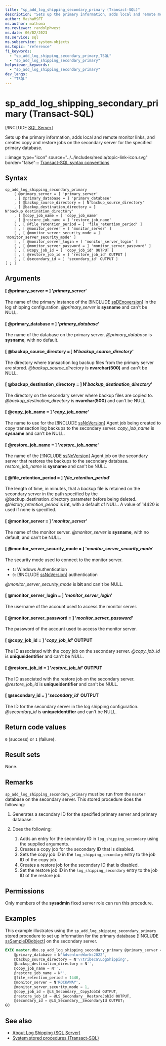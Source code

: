 ```yaml
---
title: "sp_add_log_shipping_secondary_primary (Transact-SQL)"
description: "Sets up the primary information, adds local and remote monitor links, and creates copy and restore jobs on the secondary server."
author: MashaMSFT
ms.author: mathoma
ms.reviewer: randolphwest
ms.date: 06/02/2023
ms.service: sql
ms.subservice: system-objects
ms.topic: "reference"
f1_keywords:
  - "sp_add_log_shipping_secondary_primary_TSQL"
  - "sp_add_log_shipping_secondary_primary"
helpviewer_keywords:
  - "sp_add_log_shipping_secondary_primary"
dev_langs:
  - "TSQL"
---
```

# sp_add_log_shipping_secondary_primary (Transact-SQL)

[!INCLUDE [SQL Server](../../includes/applies-to-version/sqlserver.md)]

Sets up the primary information, adds local and remote monitor links, and creates copy and restore jobs on the secondary server for the specified primary database.

:::image type="icon" source="../../includes/media/topic-link-icon.svg" border="false"::: [Transact-SQL syntax conventions](../../t-sql/language-elements/transact-sql-syntax-conventions-transact-sql.md)

## Syntax

```syntaxsql
sp_add_log_shipping_secondary_primary
    [ @primary_server = ] 'primary_server'
    , [ @primary_database = ] 'primary_database'
    , [ @backup_source_directory = ] N'backup_source_directory'
    , [ @backup_destination_directory = ] N'backup_destination_directory'
    , [ @copy_job_name = ] 'copy_job_name'
    , [ @restore_job_name = ] 'restore_job_name'
    [ , [ @file_retention_period = ] 'file_retention_period' ]
    [ , [ @monitor_server = ] 'monitor_server' ]
    [ , [ @monitor_server_security_mode = ] 'monitor_server_security_mode' ]
    [ , [ @monitor_server_login = ] 'monitor_server_login' ]
    [ , [ @monitor_server_password = ] 'monitor_server_password' ]
    [ , [ @copy_job_id = ] 'copy_job_id' OUTPUT ]
    [ , [ @restore_job_id = ] 'restore_job_id' OUTPUT ]
    [ , [ @secondary_id = ] 'secondary_id' OUTPUT ]
[ ; ]
```

## Arguments

#### [ @primary_server = ] '*primary_server*'

The name of the primary instance of the [!INCLUDE [ssDEnoversion](../../includes/ssdenoversion-md.md)] in the log shipping configuration. *@primary_server* is **sysname** and can't be NULL.

#### [ @primary_database = ] '*primary_database*'

The name of the database on the primary server. *@primary_database* is **sysname**, with no default.

#### [ @backup_source_directory = ] N'*backup_source_directory*'

The directory where transaction log backup files from the primary server are stored. *@backup_source_directory* is **nvarchar(500)** and can't be NULL.

#### [ @backup_destination_directory = ] N'*backup_destination_directory*'

The directory on the secondary server where backup files are copied to. *@backup_destination_directory* is **nvarchar(500)** and can't be NULL.

#### [ @copy_job_name = ] '*copy_job_name*'

The name to use for the [!INCLUDE [ssNoVersion](../../includes/ssnoversion-md.md)] Agent job being created to copy transaction log backups to the secondary server. *copy_job_name* is **sysname** and can't be NULL.

#### [ @restore_job_name = ] '*restore_job_name*'

The name of the [!INCLUDE [ssNoVersion](../../includes/ssnoversion-md.md)] Agent job on the secondary server that restores the backups to the secondary database. *restore_job_name* is **sysname** and can't be NULL.

#### [ @file_retention_period = ] '*file_retention_period*'

The length of time, in minutes, that a backup file is retained on the secondary server in the path specified by the @backup_destination_directory parameter before being deleted. *@history_retention_period* is **int**, with a default of NULL. A value of 14420 is used if none is specified.

#### [ @monitor_server = ] '*monitor_server*'

The name of the monitor server. *@monitor_server* is **sysname**, with no default, and can't be NULL.

#### [ @monitor_server_security_mode = ] '*monitor_server_security_mode*'

The security mode used to connect to the monitor server.

- `1`: Windows Authentication
- `0`: [!INCLUDE [ssNoVersion](../../includes/ssnoversion-md.md)] authentication

*@monitor_server_security_mode* is **bit** and can't be NULL.

#### [ @monitor_server_login = ] '*monitor_server_login*'

The username of the account used to access the monitor server.

#### [ @monitor_server_password = ] '*monitor_server_password*'

The password of the account used to access the monitor server.

#### [ @copy_job_id = ] '*copy_job_id*' OUTPUT

The ID associated with the copy job on the secondary server. *@copy_job_id* is **uniqueidentifier** and can't be NULL.

#### [ @restore_job_id = ] '*restore_job_id*' OUTPUT

The ID associated with the restore job on the secondary server. *@restore_job_id* is **uniqueidentifier** and can't be NULL.

#### [ @secondary_id = ] '*secondary_id*' OUTPUT

The ID for the secondary server in the log shipping configuration. *@secondary_id* is **uniqueidentifier** and can't be NULL.

## Return code values

`0` (success) or `1` (failure).

## Result sets

None.

## Remarks

`sp_add_log_shipping_secondary_primary` must be run from the `master` database on the secondary server. This stored procedure does the following:

1. Generates a secondary ID for the specified primary server and primary database.

1. Does the following:

   1. Adds an entry for the secondary ID in `log_shipping_secondary` using the supplied arguments.
   1. Creates a copy job for the secondary ID that is disabled.
   1. Sets the copy job ID in the `log_shipping_secondary` entry to the job ID of the copy job.
   1. Creates a restore job for the secondary ID that is disabled.
   1. Set the restore job ID in the `log_shipping_secondary` entry to the job ID of the restore job.

## Permissions

Only members of the **sysadmin** fixed server role can run this procedure.

## Examples

This example illustrates using the `sp_add_log_shipping_secondary_primary` stored procedure to set up information for the primary database [!INCLUDE [ssSampleDBobject](../../includes/sssampledbobject-md.md)] on the secondary server.

```sql
EXEC master.dbo.sp_add_log_shipping_secondary_primary @primary_server = N'TRIBECA',
    @primary_database = N'AdventureWorks2022',
    @backup_source_directory = N'\\tribeca\LogShipping',
    @backup_destination_directory = N'',
    @copy_job_name = N'',
    @restore_job_name = N'',
    @file_retention_period = 1440,
    @monitor_server = N'ROCKAWAY',
    @monitor_server_security_mode = 1,
    @copy_job_id = @LS_Secondary__CopyJobId OUTPUT,
    @restore_job_id = @LS_Secondary__RestoreJobId OUTPUT,
    @secondary_id = @LS_Secondary__SecondaryId OUTPUT;
GO
```

## See also

- [About Log Shipping (SQL Server)](../../database-engine/log-shipping/about-log-shipping-sql-server.md)
- [System stored procedures (Transact-SQL)](system-stored-procedures-transact-sql.md)

